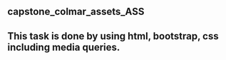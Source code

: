 ## capstone_colmar_assets_ASS
## This task is done by using html,  bootstrap, css including media queries.
